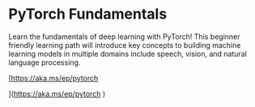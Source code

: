 # PyTorch Fundamentals

Learn the fundamentals of deep learning with PyTorch! This beginner friendly learning path will introduce key concepts to building machine learning models in multiple domains include speech, vision, and natural language processing.

[https://aka.ms/ep/pytorch  
](https://aka.ms/ep/pytorch
)



